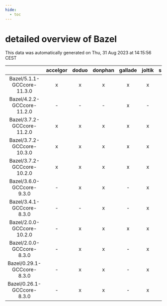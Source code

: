 ```yaml
---
hide:
  - toc
---
```


detailed overview of Bazel
==========================


This data was automatically generated on Thu, 31 Aug 2023 at 14:15:56 CEST  

| |accelgor|doduo|donphan|gallade|joltik|skitty|swalot|victini|
| :---: | :---: | :---: | :---: | :---: | :---: | :---: | :---: | :---: |
|Bazel/5.1.1-GCCcore-11.3.0|x|x|x|x|x|x|x|x|
|Bazel/4.2.2-GCCcore-11.2.0|-|-|-|x|-|-|-|-|
|Bazel/3.7.2-GCCcore-11.2.0|x|x|x|x|x|x|x|x|
|Bazel/3.7.2-GCCcore-10.3.0|x|x|x|x|x|x|x|x|
|Bazel/3.7.2-GCCcore-10.2.0|x|x|x|x|x|x|x|x|
|Bazel/3.6.0-GCCcore-9.3.0|-|x|x|-|x|x|x|x|
|Bazel/3.4.1-GCCcore-8.3.0|-|-|x|-|x|x|-|x|
|Bazel/2.0.0-GCCcore-10.2.0|-|x|x|x|x|x|x|x|
|Bazel/2.0.0-GCCcore-8.3.0|-|x|x|-|x|x|x|x|
|Bazel/0.29.1-GCCcore-8.3.0|-|x|x|-|x|x|-|x|
|Bazel/0.26.1-GCCcore-8.3.0|-|x|x|-|x|x|-|x|
